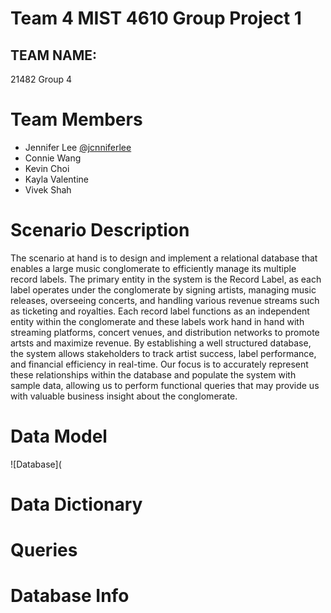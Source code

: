 # Team 4 MIST 4610 Group Project 1

## TEAM NAME: 
21482 Group 4 


# Team Members
- Jennifer Lee [@jcnniferlee](https://github.com/jcnniferlee/MIST4610GroupProject1.git)
- Connie Wang 
- Kevin Choi 
- Kayla Valentine
- Vivek Shah

# Scenario Description
The scenario at hand is to design and implement a relational database that enables a large music conglomerate to efficiently manage its multiple record labels. The primary entity in the system is the Record Label, as each label operates under the conglomerate by signing artists, managing music releases, overseeing concerts, and handling various revenue streams such as ticketing and royalties. Each record label functions as an independent entity within the conglomerate and these labels work hand in hand with streaming platforms, concert venues, and distribution networks to promote artsts and maximize revenue. By establishing a well structured database, the system allows stakeholders to track artist success, label performance, and financial efficiency in real-time. Our focus is to accurately represent these relationships within the database and populate the system with sample data, allowing us to perform functional queries that may provide us with valuable business insight about the conglomerate. 


# Data Model
![Database](




# Data Dictionary




# Queries





# Database Info



